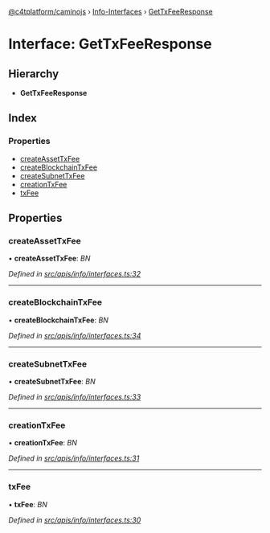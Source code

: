 [@c4tplatform/caminojs](../api.md) › [Info-Interfaces](../modules/info_interfaces.md) › [GetTxFeeResponse](info_interfaces.gettxfeeresponse.md)

# Interface: GetTxFeeResponse

## Hierarchy

* **GetTxFeeResponse**

## Index

### Properties

* [createAssetTxFee](info_interfaces.gettxfeeresponse.md#createassettxfee)
* [createBlockchainTxFee](info_interfaces.gettxfeeresponse.md#createblockchaintxfee)
* [createSubnetTxFee](info_interfaces.gettxfeeresponse.md#createsubnettxfee)
* [creationTxFee](info_interfaces.gettxfeeresponse.md#creationtxfee)
* [txFee](info_interfaces.gettxfeeresponse.md#txfee)

## Properties

###  createAssetTxFee

• **createAssetTxFee**: *BN*

*Defined in [src/apis/info/interfaces.ts:32](https://github.com/chain4travel/caminojs/blob/8077d740/src/apis/info/interfaces.ts#L32)*

___

###  createBlockchainTxFee

• **createBlockchainTxFee**: *BN*

*Defined in [src/apis/info/interfaces.ts:34](https://github.com/chain4travel/caminojs/blob/8077d740/src/apis/info/interfaces.ts#L34)*

___

###  createSubnetTxFee

• **createSubnetTxFee**: *BN*

*Defined in [src/apis/info/interfaces.ts:33](https://github.com/chain4travel/caminojs/blob/8077d740/src/apis/info/interfaces.ts#L33)*

___

###  creationTxFee

• **creationTxFee**: *BN*

*Defined in [src/apis/info/interfaces.ts:31](https://github.com/chain4travel/caminojs/blob/8077d740/src/apis/info/interfaces.ts#L31)*

___

###  txFee

• **txFee**: *BN*

*Defined in [src/apis/info/interfaces.ts:30](https://github.com/chain4travel/caminojs/blob/8077d740/src/apis/info/interfaces.ts#L30)*
